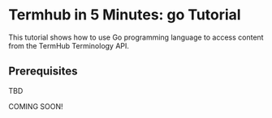 <a name="top"/>

Termhub in 5 Minutes: go Tutorial
=================================

This tutorial shows how to use Go programming language to access content from the TermHub Terminology API.

Prerequisites
-------------
TBD

COMING SOON!

